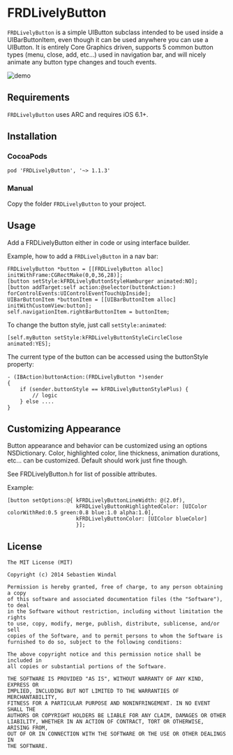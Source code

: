 # FRDLivelyButton

`FRDLivelyButton` is a simple UIButton subclass intended to be used inside a UIBarButtonItem,
even though it can be used anywhere you can use a UIButton. 
It is entirely Core Graphics driven, supports 5 common button types (menu, close, add, etc...)
used in navigation bar, and will nicely animate any button type changes and touch events.

![demo](images/screenshot.gif)

## Requirements

`FRDLivelyButton` uses ARC and requires iOS 6.1+.


## Installation

### CocoaPods

`pod 'FRDLivelyButton', '~> 1.1.3'`

### Manual

Copy the folder `FRDLivelyButton` to your project.

## Usage

Add a FRDLivelyButton either in code or using interface builder.

Example, how to add a ```FRDLivelyButton``` in a nav bar:

``` objc
FRDLivelyButton *button = [[FRDLivelyButton alloc] initWithFrame:CGRectMake(0,0,36,28)];
[button setStyle:kFRDLivelyButtonStyleHamburger animated:NO];
[button addTarget:self action:@selector(buttonAction:) forControlEvents:UIControlEventTouchUpInside];
UIBarButtonItem *buttonItem = [[UIBarButtonItem alloc] initWithCustomView:button];
self.navigationItem.rightBarButtonItem = buttonItem;
```

To change the button style, just call ```setStyle:animated```:

``` objc
[self.myButton setStyle:kFRDLivelyButtonStyleCircleClose animated:YES];
```

The current type of the button can be accessed using the buttonStyle property:

``` objc
- (IBAction)buttonAction:(FRDLivelyButton *)sender
{
    if (sender.buttonStyle == kFRDLivelyButtonStylePlus) {
    	// logic
    } else ....
}
```


## Customizing Appearance

Button appearance and behavior can be customized using an options NSDictionary. Color, highlighted color, line thickness, animation 
durations, etc... can be customized. Default should work just fine though.

See FRDLivelyButton.h for list of possible attributes.

Example:

``` objc
[button setOptions:@{ kFRDLivelyButtonLineWidth: @(2.0f),
                      kFRDLivelyButtonHighlightedColor: [UIColor colorWithRed:0.5 green:0.8 blue:1.0 alpha:1.0],
                      kFRDLivelyButtonColor: [UIColor blueColor]
                      }];
```


## License

    The MIT License (MIT)

    Copyright (c) 2014 Sebastien Windal

    Permission is hereby granted, free of charge, to any person obtaining a copy
    of this software and associated documentation files (the "Software"), to deal
    in the Software without restriction, including without limitation the rights
    to use, copy, modify, merge, publish, distribute, sublicense, and/or sell
    copies of the Software, and to permit persons to whom the Software is
    furnished to do so, subject to the following conditions:

    The above copyright notice and this permission notice shall be included in
    all copies or substantial portions of the Software.

    THE SOFTWARE IS PROVIDED "AS IS", WITHOUT WARRANTY OF ANY KIND, EXPRESS OR
    IMPLIED, INCLUDING BUT NOT LIMITED TO THE WARRANTIES OF MERCHANTABILITY,
    FITNESS FOR A PARTICULAR PURPOSE AND NONINFRINGEMENT. IN NO EVENT SHALL THE
    AUTHORS OR COPYRIGHT HOLDERS BE LIABLE FOR ANY CLAIM, DAMAGES OR OTHER
    LIABILITY, WHETHER IN AN ACTION OF CONTRACT, TORT OR OTHERWISE, ARISING FROM,
    OUT OF OR IN CONNECTION WITH THE SOFTWARE OR THE USE OR OTHER DEALINGS IN
    THE SOFTWARE.


